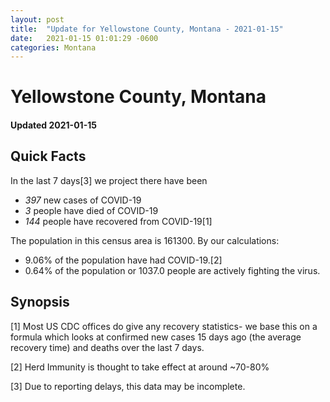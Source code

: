 ```yaml
---
layout: post
title:  "Update for Yellowstone County, Montana - 2021-01-15"
date:   2021-01-15 01:01:29 -0600
categories: Montana
---
```


# Yellowstone County, Montana
#### Updated 2021-01-15

## Quick Facts

In the last 7 days[3] we project there have been
- *397* new cases of COVID-19
- *3* people have died of COVID-19
- *144* people have recovered from COVID-19[1]

The population in this census area is 161300. By our calculations:
- 9.06% of the population have had COVID-19.[2]
- 0.64% of the population or 1037.0 people are actively fighting the virus.

## Synopsis




[1] Most US CDC offices do give any recovery statistics- we base this on a formula which looks at confirmed new cases
15 days ago (the average recovery time) and deaths over the last 7 days.

[2] Herd Immunity is thought to take effect at around ~70-80%

[3] Due to reporting delays, this data may be incomplete.
 
    